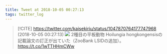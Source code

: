 ```yaml
---
title: Tweet at 2018-10-05 00:27:13
tags: twitter_log
---
```


> [!CITE] https://twitter.com/kaisekiriu/status/1047870764177747968 (2018-10-05 00:27:13)
> ![](https://twitter.com/kaisekiriu/status/1047870764177747968)
> 2種目の平板動物 Hoilungia hongkongensisの記載論文の訂正が出ていた（ZooBank LSIDの追加）。
> https://t.co/1wTTHHmCWw
